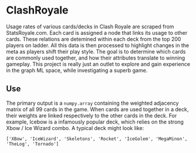 #  ClashRoyale

Usage rates of various cards/decks in Clash Royale are scraped from StatsRoyale.com. Each card is assigned a node that links its usage to other cards. These relations are detemined within each deck from the top 200 players on ladder. All this data is then processed to highlight changes in the meta as players shift their play style. The goal is to determine which cards are commonly used together, and how their attributes translate to winning gameplay. This project is really just an outlet to explore and gain experience in the graph ML space, while investigating a superb game. 

## Use

The primary output is a `numpy.array` containing the weighted adjacency matrix of all 99 cards in the game. When cards are used together in a deck, their weights are linked respectively to the other cards in the deck. For example, Icebow is a infamously popular deck, which relies on the strong Xbow /  Ice Wizard combo. A typical deck might look like:

`['XBow', 'IceWizard', 'Skeletons', 'Rocket', 'IceGolem', 'MegaMinon', 'TheLog', 'Tornado']`


